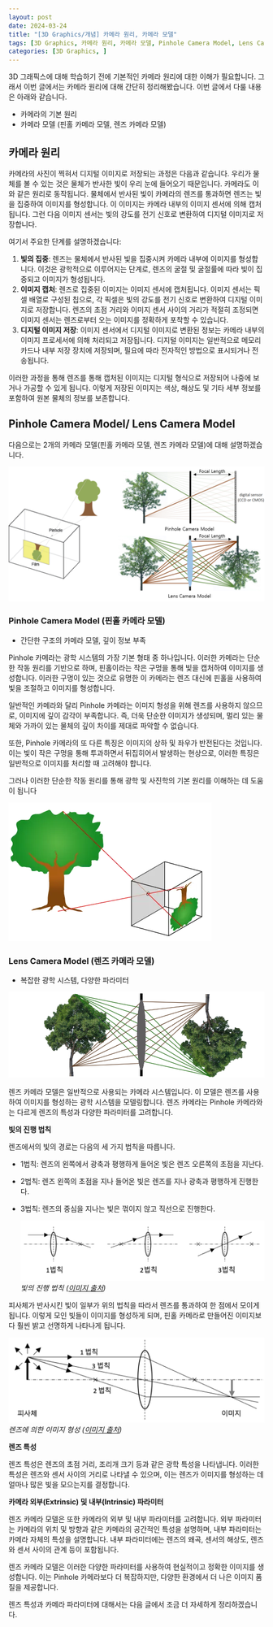 ```yaml
---
layout: post
date: 2024-03-24
title: "[3D Graphics/개념] 카메라 원리, 카메라 모델"
tags: [3D Graphics, 카메라 원리, 카메라 모델, Pinhole Camera Model, Lens Camera Model, 핀홀 카메라 모델, 렌즈 카메라 모델, ]
categories: [3D Graphics, ]
---
```



3D 그래픽스에 대해 학습하기 전에 기본적인 카메라 원리에 대한 이해가 필요합니다. 그래서 이번 글에서는 카메라 원리에 대해 간단히 정리해봤습니다. 이번 글에서 다룰 내용은 아래와 같습니다.

- 카메라의 기본 원리
- 카메라 모델 (핀홀 카메라 모델, 렌즈 카메라 모델)

## 카메라 원리


카메라의 사진이 찍혀서 디지털 이미지로 저장되는 과정은 다음과 같습니다. 우리가 물체를 볼 수 있는 것은 물체가 반사한 빛이 우리 눈에 들어오기 때문입니다. 카메라도 이와 같은 원리로 동작됩니다. 물체에서 반사된 빛이 카메라의 렌즈를 통과하면 렌즈는 빛을 집중하여 이미지를 형성합니다. 이 이미지는 카메라 내부의 이미지 센서에 의해 캡처됩니다. 그런 다음 이미지 센서는 빛의 강도를 전기 신호로 변환하여 디지털 이미지로 저장합니다.


여기서 주요한 단계를 설명하겠습니다:

1. **빛의 집중**: 렌즈는 물체에서 반사된 빛을 집중시켜 카메라 내부에 이미지를 형성합니다. 이것은 광학적으로 이루어지는 단계로, 렌즈의 굴절 및 굴절률에 따라 빛이 집중되고 이미지가 형성됩니다.
2. **이미지 캡처**: 렌즈로 집중된 이미지는 이미지 센서에 캡처됩니다. 이미지 센서는 픽셀 배열로 구성된 칩으로, 각 픽셀은 빛의 강도를 전기 신호로 변환하여 디지털 이미지로 저장합니다. 렌즈의 초점 거리와 이미지 센서 사이의 거리가 적절히 조정되면 이미지 센서는 렌즈로부터 오는 이미지를 정확하게 포착할 수 있습니다.
3. **디지털 이미지 저장**: 이미지 센서에서 디지털 이미지로 변환된 정보는 카메라 내부의 이미지 프로세서에 의해 처리되고 저장됩니다. 디지털 이미지는 일반적으로 메모리 카드나 내부 저장 장치에 저장되며, 필요에 따라 전자적인 방법으로 표시되거나 전송됩니다.

이러한 과정을 통해 렌즈를 통해 캡처된 이미지는 디지털 형식으로 저장되어 나중에 보거나 가공할 수 있게 됩니다. 이렇게 저장된 이미지는 색상, 해상도 및 기타 세부 정보를 포함하여 원본 물체의 정보를 보존합니다.


## Pinhole Camera Model/ Lens Camera Model


다음으로는 2개의 카메라 모델(핀홀 카메라 모델, 렌즈 카메라 모델)에 대해 설명하겠습니다. 


![0](/assets/img/2024-03-24-[개념]-카메라-원리,-카메라-모델.md/0.png)


### Pinhole Camera Model (핀홀 카메라 모델)

- 간단한 구조의 카메라 모델, 깊이 정보 부족

Pinhole 카메라는 광학 시스템의 가장 기본 형태 중 하나입니다. 이러한 카메라는 단순한 작동 원리를 기반으로 하며, 핀홀이라는 작은 구멍을 통해 빛을 캡처하여 이미지를 생성합니다. 이러한 구멍이 있는 것으로 유명한 이 카메라는 렌즈 대신에 핀홀을 사용하여 빛을 조절하고 이미지를 형성합니다.


일반적인 카메라와 달리 Pinhole 카메라는 이미지 형성을 위해 렌즈를 사용하지 않으므로, 이미지에 깊이 감각이 부족합니다. 즉, 더욱 단순한 이미지가 생성되며, 멀리 있는 물체와 가까이 있는 물체의 깊이 차이를 제대로 파악할 수 없습니다.


또한, Pinhole 카메라의 또 다른 특징은 이미지의 상하 및 좌우가 반전된다는 것입니다. 이는 빛이 작은 구멍을 통해 투과하면서 뒤집히어서 발생하는 현상으로, 이러한 특징은 일반적으로 이미지를 처리할 때 고려해야 합니다.


그러나 이러한 단순한 작동 원리를 통해 광학 및 사진학의 기본 원리를 이해하는 데 도움이 됩니다


![1](/assets/img/2024-03-24-[개념]-카메라-원리,-카메라-모델.md/1.png)


### Lens Camera Model (렌즈 카메라 모델)

- 복잡한 광학 시스템, 다양한 파라미터

![2](/assets/img/2024-03-24-[개념]-카메라-원리,-카메라-모델.md/2.png)


렌즈 카메라 모델은 일반적으로 사용되는 카메라 시스템입니다. 이 모델은 렌즈를 사용하여 이미지를 형성하는 광학 시스템을 모델링합니다. 렌즈 카메라는 Pinhole 카메라와는 다르게 렌즈의 특성과 다양한 파라미터를 고려합니다.


**빛의 진행 법칙**


렌즈에서의 빛의 경로는 다음의 세 가지 법칙을 따릅니다. 

- 1법칙: 렌즈의 왼쪽에서 광축과 평행하게 들어온 빛은 렌즈 오른쪽의 초점을 지난다.
- 2법칙: 렌즈 왼쪽의 초점을 지나 들어온 빛은 렌즈를 지나 광축과 평행하게 진행한다.
- 3법칙: 렌즈의 중심을 지나는 빛은 꺾이지 않고 직선으로 진행한다.

	![3](/assets/img/2024-03-24-[개념]-카메라-원리,-카메라-모델.md/3.png)_빛의 진행 법칙 ([이미지 출처](https://brunch.co.kr/@yongwooklee/4))_


피사체가 반사시킨 빛이 일부가 위의 법칙을 따라서 렌즈를 통과하여 한 점에서 모이게 됩니다. 이렇게 모인 빛들이 이미지를 형성하게 되며, 핀홀 카메라로 만들어진 이미지보다 훨씬 밝고 선명하게 나타나게 됩니다. 


![4](/assets/img/2024-03-24-[개념]-카메라-원리,-카메라-모델.md/4.png)_렌즈에 의한 이미지 형성 ([이미지 출처](https://brunch.co.kr/@yongwooklee/4))_


**렌즈 특성**


렌즈 특성은 렌즈의 초점 거리, 조리개 크기 등과 같은 광학 특성을 나타냅니다. 이러한 특성은 렌즈와 센서 사이의 거리로 나타낼 수 있으며, 이는 렌즈가 이미지를 형성하는 데 얼마나 많은 빛을 모으는지를 결정합니다.


**카메라 외부(Extrinsic) 및 내부(Intrinsic) 파라미터**


렌즈 카메라 모델은 또한 카메라의 외부 및 내부 파라미터를 고려합니다. 외부 파라미터는 카메라의 위치 및 방향과 같은 카메라의 공간적인 특성을 설명하며, 내부 파라미터는 카메라 자체의 특성을 설명합니다. 내부 파라미터에는 렌즈의 왜곡, 센서의 해상도, 렌즈와 센서 사이의 관계 등이 포함됩니다.


렌즈 카메라 모델은 이러한 다양한 파라미터를 사용하여 현실적이고 정확한 이미지를 생성합니다. 이는 Pinhole 카메라보다 더 복잡하지만, 다양한 환경에서 더 나은 이미지 품질을 제공합니다.


렌즈 특성과 카메라 파라미터에 대해서는 다음 글에서 조금 더 자세하게 정리하겠습니다.

